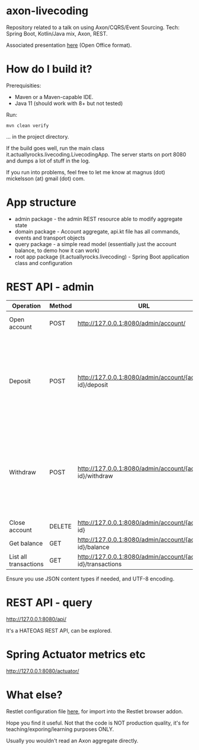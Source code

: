 # axon-livecoding
Repository related to a talk on using Axon/CQRS/Event Sourcing. Tech: Spring Boot, Kotlin/Java mix, Axon, REST.

Associated presentation [here](Axon-for-dummies.odp) (Open Office format).

# How do I build it?

Prerequisities:

* Maven or a Maven-capable IDE.
* Java 11 (should work with 8+ but not tested) 

Run:

    mvn clean verify

... in the project directory.

If the build goes well, run the main class it.actuallyrocks.livecoding.LivecodingApp.
The server starts on port 8080 and dumps a lot of stuff in the log.

If you run into problems, feel free to let me know at magnus (dot) mickelsson (at) gmail (dot) com.

# App structure

* admin package - the admin REST resource able to modify aggregate state
* domain package - Account aggregate, api.kt file has all commands, events and transport objects
* query package - a simple read model (essentially just the account balance, to demo how it can work)
* root app package (it.actuallyrocks.livecoding) - Spring Boot application class and configuration

# REST API - admin

| Operation | Method | URL | Payload |
|-----------|--------|-----|---------|
|Open account|POST | http://127.0.0.1:8080/admin/account/ | {"id": "1", "owner": "Magnus"} |
|Deposit|POST|http://127.0.0.1:8080/admin/account/{account id}/deposit | {"id": "1", "amount": "190", "comment": "This is a comment", "source": "The box under my matress", "owner": "Magnus"}|
|Withdraw|POST|http://127.0.0.1:8080/admin/account/{account id}/withdraw | {"id": "1", "amount": "190", "comment": "This is a comment", "target": "The box under my matress", "owner": "Magnus"}|
|Close account|DELETE | http://127.0.0.1:8080/admin/account/{account id} | - |
|Get balance|GET|http://127.0.0.1:8080/admin/account/{account id}/balance|-|
|List all transactions|GET|http://127.0.0.1:8080/admin/account/{account id}/transactions|-|

Ensure you use JSON content types if needed, and UTF-8 encoding.

# REST API - query

http://127.0.0.1:8080/api/

It's a HATEOAS REST API, can be explored.

# Spring Actuator metrics etc

http://127.0.0.1:8080/actuator/

# What else?

Restlet configuration file [here](restlet-livecoding.json), for import into the Restlet browser addon.

Hope you find it useful. Not that the code is NOT production quality, it's
for teaching/exporing/learning purposes ONLY.

Usually you wouldn't read an Axon aggregate directly.
